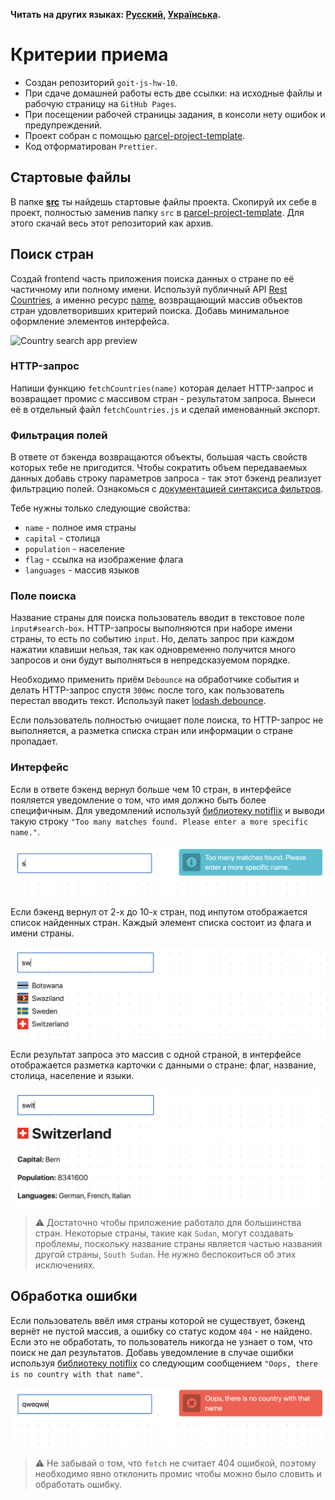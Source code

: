 **Читать на других языках: [Русский](README.md), [Українська](README.ua.md).**

# Критерии приема

- Создан репозиторий `goit-js-hw-10`.
- При сдаче домашней работы есть две ссылки: на исходные файлы и рабочую
  страницу на `GitHub Pages`.
- При посещении рабочей страницы задания, в консоли нету ошибок и
  предупреждений.
- Проект собран с помощью
  [parcel-project-template](https://github.com/goitacademy/parcel-project-template).
- Код отформатирован `Prettier`.

## Стартовые файлы

В папке [**src**](./src) ты найдешь стартовые файлы проекта. Скопируй их себе в
проект, полностью заменив папку `src` в
[parcel-project-template](https://github.com/goitacademy/parcel-project-template).
Для этого скачай весь этот репозиторий как архив.

## Поиск стран

Создай frontend часть приложения поиска данных о стране по её частичному или
полному имени. Используй публичный API
[Rest Countries](https://restcountries.eu/), а именно ресурс
[name](https://restcountries.eu/#api-endpoints-name), возвращающий массив
объектов стран удовлетворивших критерий поиска. Добавь минимальное оформление
элементов интерфейса.

![Country search app preview](assets/app-preview.gif)

### HTTP-запрос

Напиши функцию `fetchCountries(name)` которая делает HTTP-запрос и возвращает
промис с массивом стран - результатом запроса. Вынеси её в отдельный файл
`fetchCountries.js` и сделай именованный экспорт.

### Фильтрация полей

В ответе от бэкенда возвращаются объекты, большая часть свойств которых тебе не
пригодится. Чтобы сократить объем передаваемых данных добавь строку параметров
запроса - так этот бэкенд реализует фильтрацию полей. Ознакомься с
[документацией синтаксиса фильтров](https://restcountries.eu/#filter-response).

Тебе нужны только следующие свойства:

- `name` - полное имя страны
- `capital` - столица
- `population` - население
- `flag` - ссылка на изображение флага
- `languages` - массив языков

### Поле поиска

Название страны для поиска пользователь вводит в текстовое поле
`input#search-box`. HTTP-запросы выполняются при наборе имени страны, то есть по
событию `input`. Но, делать запрос при каждом нажатии клавиши нельзя, так как
одновременно получится много запросов и они будут выполняться в непредсказуемом
порядке.

Необходимо применить приём `Debounce` на обработчике события и делать
HTTP-запрос спустя `300мс` после того, как пользователь перестал вводить текст.
Используй пакет
[lodash.debounce](https://www.npmjs.com/package/lodash.debounce).

Если пользователь полностью очищает поле поиска, то HTTP-запрос не выполняется,
а разметка списка стран или информации о стране пропадает.

### Интерфейс

Если в ответе бэкенд вернул больше чем 10 стран, в интерфейсе пояляется
уведомление о том, что имя должно быть более специфичным. Для уведомлений
используй [библиотеку notiflix](https://www.notiflix.com/) и выводи такую строку
`"Too many matches found. Please enter a more specific name."`.

![Too many matches alert](assets/too-many-matches.png)

Если бэкенд вернул от 2-х до 10-х стран, под инпутом отображается список
найденных стран. Каждый элемент списка состоит из флага и имени страны.

![Country list UI](assets/country-list.png)

Если результат запроса это массив с одной страной, в интерфейсе отображается
разметка карточки с данными о стране: флаг, название, столица, население и
языки.

![Country info UI](assets/country-info.png)

> ⚠️ Достаточно чтобы приложение работало для большинства стран. Некоторые
> страны, такие как `Sudan`, могут создавать проблемы, поскольку название страны
> является частью названия другой страны, `South Sudan`. Не нужно беспокоиться
> об этих исключениях.

## Обработка ошибки

Если пользователь ввёл имя страны которой не существует, бэкенд вернёт не пустой
массив, а ошибку со статус кодом `404` - не найдено. Если это не обработать, то
пользователь никогда не узнает о том, что поиск не дал результатов. Добавь
уведомление в случае ошибки используя
[библиотеку notiflix](https://www.notiflix.com/) со следующим сообщением
`"Oops, there is no country with that name"`.

![Error alert](assets/error-alert.png)

> ⚠️ Не забывай о том, что `fetch` не считает 404 ошибкой, поэтому необходимо
> явно отклонить промис чтобы можно было словить и обработать ошибку.
